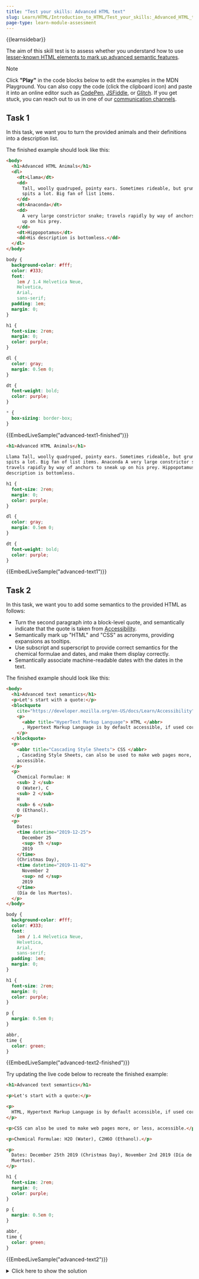 ```yaml
---
title: "Test your skills: Advanced HTML text"
slug: Learn/HTML/Introduction_to_HTML/Test_your_skills:_Advanced_HTML_text
page-type: learn-module-assessment
---
```


{{learnsidebar}}

The aim of this skill test is to assess whether you understand how to use [lesser-known HTML elements to mark up advanced semantic features](/en-US/docs/Learn/HTML/Introduction_to_HTML/Advanced_text_formatting).

> [!NOTE]
> Click **"Play"** in the code blocks below to edit the examples in the MDN Playground.
> You can also copy the code (click the clipboard icon) and paste it into an online editor such as [CodePen](https://codepen.io/), [JSFiddle](https://jsfiddle.net/), or [Glitch](https://glitch.com/).
> If you get stuck, you can reach out to us in one of our [communication channels](/en-US/docs/MDN/Community/Communication_channels).

## Task 1

In this task, we want you to turn the provided animals and their definitions into a description list.

The finished example should look like this:

```html live-sample___advanced-text1-finished
<body>
  <h1>Advanced HTML Animals</h1>
  <dl>
    <dt>Llama</dt>
    <dd>
      Tall, woolly quadruped, pointy ears. Sometimes rideable, but grumpy and
      spits a lot. Big fan of list items.
    </dd>
    <dt>Anaconda</dt>
    <dd>
      A very large constrictor snake; travels rapidly by way of anchors to sneak
      up on his prey.
    </dd>
    <dt>Hippopotamus</dt>
    <dd>His description is bottomless.</dd>
  </dl>
</body>
```

```css live-sample___advanced-text1-finished
body {
  background-color: #fff;
  color: #333;
  font:
    1em / 1.4 Helvetica Neue,
    Helvetica,
    Arial,
    sans-serif;
  padding: 1em;
  margin: 0;
}

h1 {
  font-size: 2rem;
  margin: 0;
  color: purple;
}

dl {
  color: gray;
  margin: 0.5em 0;
}

dt {
  font-weight: bold;
  color: purple;
}

* {
  box-sizing: border-box;
}
```

{{EmbedLiveSample("advanced-text1-finished")}}

```html live-sample___advanced-text1
<h1>Advanced HTML Animals</h1>

Llama Tall, woolly quadruped, pointy ears. Sometimes rideable, but grumpy and
spits a lot. Big fan of list items. Anaconda A very large constrictor snake;
travels rapidly by way of anchors to sneak up on his prey. Hippopotamus His
description is bottomless.
```

```css live-sample___advanced-text1
h1 {
  font-size: 2rem;
  margin: 0;
  color: purple;
}

dl {
  color: gray;
  margin: 0.5em 0;
}

dt {
  font-weight: bold;
  color: purple;
}
```

{{EmbedLiveSample("advanced-text1")}}

## Task 2

In this task, we want you to add some semantics to the provided HTML as follows:

- Turn the second paragraph into a block-level quote, and semantically indicate that the quote is taken from [Accessibility](/en-US/docs/Learn/Accessibility).
- Semantically mark up "HTML" and "CSS" as acronyms, providing expansions as tooltips.
- Use subscript and superscript to provide correct semantics for the chemical formulae and dates, and make them display correctly.
- Semantically associate machine-readable dates with the dates in the text.

The finished example should look like this:

```html live-sample___advanced-text2-finished
<body>
  <h1>Advanced text semantics</h1>
  <p>Let's start with a quote:</p>
  <blockquote
    cite="https://developer.mozilla.org/en-US/docs/Learn/Accessibility">
    <p>
      <abbr title="HyperText Markup Language"> HTML </abbr>
      , Hypertext Markup Language is by default accessible, if used correctly.
    </p>
  </blockquote>
  <p>
    <abbr title="Cascading Style Sheets"> CSS </abbr>
    , Cascading Style Sheets, can also be used to make web pages more, or less,
    accessible.
  </p>
  <p>
    Chemical Formulae: H
    <sub> 2 </sub>
    O (Water), C
    <sub> 2 </sub>
    H
    <sub> 6 </sub>
    O (Ethanol).
  </p>
  <p>
    Dates:
    <time datetime="2019-12-25">
      December 25
      <sup> th </sup>
      2019
    </time>
    (Christmas Day),
    <time datetime="2019-11-02">
      November 2
      <sup> nd </sup>
      2019
    </time>
    (Día de los Muertos).
  </p>
</body>
```

```css live-sample___advanced-text2-finished
body {
  background-color: #fff;
  color: #333;
  font:
    1em / 1.4 Helvetica Neue,
    Helvetica,
    Arial,
    sans-serif;
  padding: 1em;
  margin: 0;
}

h1 {
  font-size: 2rem;
  margin: 0;
  color: purple;
}

p {
  margin: 0.5em 0;
}

abbr,
time {
  color: green;
}
```

{{EmbedLiveSample("advanced-text2-finished")}}

Try updating the live code below to recreate the finished example:

```html live-sample___advanced-text2
<h1>Advanced text semantics</h1>

<p>Let's start with a quote:</p>

<p>
  HTML, Hypertext Markup Language is by default accessible, if used correctly.
</p>

<p>CSS can also be used to make web pages more, or less, accessible.</p>

<p>Chemical Formulae: H2O (Water), C2H6O (Ethanol).</p>

<p>
  Dates: December 25th 2019 (Christmas Day), November 2nd 2019 (Día de los
  Muertos).
</p>
```

```css live-sample___advanced-text2
h1 {
  font-size: 2rem;
  margin: 0;
  color: purple;
}

p {
  margin: 0.5em 0;
}

abbr,
time {
  color: green;
}
```

{{EmbedLiveSample("advanced-text2")}}

<details>
<summary>Click here to show the solution</summary>

Our second task is designed to test knowledge of a number of different slightly-more-obscure semantic elements.

The finished code should look like this:

```html
<h1>Advanced text semantics</h1>

<p>Let's start with a quote:</p>

<blockquote cite="https://developer.mozilla.org/en-US/docs/Learn/Accessibility">
  <p>
    <abbr>HTML</abbr>, Hypertext Markup Language is by default accessible, if
    used correctly.
  </p>
</blockquote>

<p>
  <abbr>CSS</abbr>, Cascading Style Sheets, can also be used to make web pages
  more, or less, accessible.
</p>

<p>
  Chemical Formulae: H<sub>2</sub>O (Water), C<sub>2</sub>H<sub>6</sub>O
  (Ethanol).
</p>

<p>
  Dates:
  <time datetime="2019-12-25">December 25<sup>th</sup> 2019</time> (Christmas
  Day), <time datetime="2019-11-02">November 2<sup>nd</sup> 2019</time> (Día de
  los Muertos).
</p>
```

</details>
